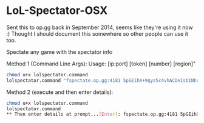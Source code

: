 # LoL-Spectator-OSX

Sent this to op.gg back in September 2014, seems like they're using it now :)
Thought I should document this somewhere so other people can use it too.

Spectate any game with the spectator info

Method 1 (Command Line Args):
Usage: [ip:port] [token] [number] [region]"
``` bash
chmod u+x lolspectator.command
lolspectator.command "fspectate.op.gg:4181 5pGEihX+9qyz5c4vhACDeIsbINhrBoqz 1561339145 NA1"
````

Method 2 (execute and then enter details):
``` bash
chmod u+x lolspectator.command
lolspectator.command
** Then enter details at prompt...[Enter]: fspectate.op.gg:4181 5pGEihX+9qyz5c4vhACDeIsbINhrBoqz 1561339145 NA1
````


